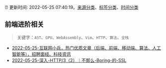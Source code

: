 :alarm_clock: 更新时间: 2022-05-25 07:40:19。[来源分类](../README.md)、[标签分类](../TAGS.md)、[时间分类](../TIMELINE.md)

## 前端进阶相关


> 关键字：`AST`、`GPU`、`WebAssembly`、`Vim`、`HTTP`、`算法`、`全栈`



- [2022-05-25-互联网小兵，热门优质文章（后端、前端、移动端、算法、人工智能等），招聘面经、科技资讯](https://www.v2ex.com/t/855222) 
- [2022-05-25-深入-HTTP/3（2）｜不那么-Boring-的-SSL](https://toutiao.io/k/rnojf2k) 